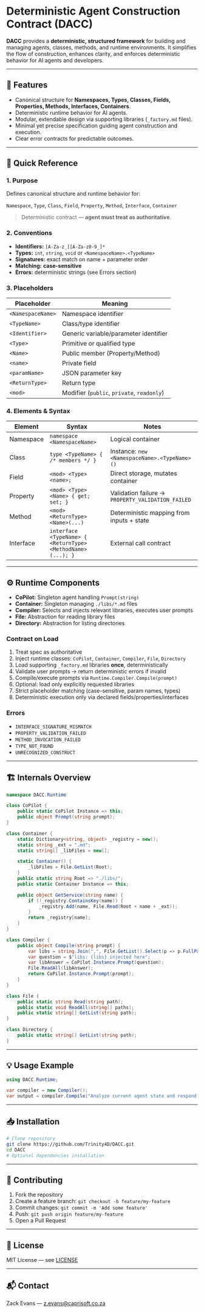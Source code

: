 # &#x20;Deterministic Agent Construction Contract (DACC)



**DACC** provides a **deterministic, structured framework** for building and managing agents, classes, methods, and runtime environments. It simplifies the flow of construction, enhances clarity, and enforces deterministic behavior for AI agents and developers.

---

## 🌟 Features

- Canonical structure for **Namespaces, Types, Classes, Fields, Properties, Methods, Interfaces, Containers**.
- Deterministic runtime behavior for AI agents.
- Modular, extendable design via supporting libraries (`_factory.md` files).
- Minimal yet precise specification guiding agent construction and execution.
- Clear error contracts for predictable outcomes.

---

## 📖 Quick Reference

### 1. Purpose

Defines canonical structure and runtime behavior for:

`Namespace`, `Type`, `Class`, `Field`, `Property`, `Method`, `Interface`, `Container`

> Deterministic contract — **agent must treat as authoritative**.

### 2. Conventions

- **Identifiers:** `[A-Za-z_][A-Za-z0-9_]*`
- **Types:** `int`, `string`, `void` or `<NamespaceName>.<TypeName>`
- **Signatures:** exact match on name + parameter order
- **Matching:** **case-sensitive**
- **Errors:** deterministic strings (see Errors section)

### 3. Placeholders

| Placeholder       | Meaning                                    |
| ----------------- | ------------------------------------------ |
| `<NamespaceName>` | Namespace identifier                       |
| `<TypeName>`      | Class/type identifier                      |
| `<Identifier>`    | Generic variable/parameter identifier      |
| `<Type>`          | Primitive or qualified type                |
| `<Name>`          | Public member (Property/Method)            |
| `<name>`          | Private field                              |
| `<paramName>`     | JSON parameter key                         |
| `<ReturnType>`    | Return type                                |
| `<mod>`           | Modifier (`public`, `private`, `readonly`) |

### 4. Elements & Syntax

| Element   | Syntax                                                     | Notes                                             |
| --------- | ---------------------------------------------------------- | ------------------------------------------------- |
| Namespace | `namespace <NamespaceName>`                                | Logical container                                 |
| Class     | `type <TypeName> { /* members */ }`                        | Instance: `new <NamespaceName>.<TypeName>()`      |
| Field     | `<mod> <Type> <name>;`                                     | Direct storage, mutates container                 |
| Property  | `<mod> <Type> <Name> { get; set; }`                        | Validation failure → `PROPERTY_VALIDATION_FAILED` |
| Method    | `<mod> <ReturnType> <Name>(...)`                           | Deterministic mapping from inputs + state         |
| Interface | `interface <TypeName> { <ReturnType> <MethodName>(...); }` | External call contract                            |

---

## ⚙️ Runtime Components

- **CoPilot:** Singleton agent handling `Prompt(string)`
- **Container:** Singleton managing `./libs/*.md` files
- **Compiler:** Selects and injects relevant libraries, executes user prompts
- **File:** Abstraction for reading library files
- **Directory:** Abstraction for listing directories

### Contract on Load

1. Treat spec as authoritative
2. Inject runtime classes: `CoPilot`, `Container`, `Compiler`, `File`, `Directory`
3. Load supporting `_factory.md` libraries **once**, deterministically
4. Validate user prompts → return deterministic errors if invalid
5. Compile/execute prompts via `Runtime.Compiler.Compile(prompt)`
6. Optional: load only explicitly requested libraries
7. Strict placeholder matching (case-sensitive, param names, types)
8. Deterministic execution only via declared fields/properties/interfaces

### Errors

- `INTERFACE_SIGNATURE_MISMATCH`
- `PROPERTY_VALIDATION_FAILED`
- `METHOD_INVOCATION_FAILED`
- `TYPE_NOT_FOUND`
- `UNRECOGNIZED_CONSTRUCT`

---

## 🏗 Internals Overview

```csharp
namespace DACC.Runtime

class CoPilot {
    public static CoPilot Instance => this;
    public object Prompt(string prompt);
}

class Container {
    static Dictionary<string, object> _registry = new();
    static string _ext = ".md";
    static string[] _libFiles = new[];

    static Container() {
        _libFiles = File.GetList(Root);
    }
    public static string Root => "./libs/";
    public static Container Instance => this;

    public object GetService(string name) {
        if (!_registry.ContainsKey(name)) {
            _registry.Add(name, File.Read(Root + name + _ext));
        }
        return _registry[name];
    }
}

class Compiler {
    public object Compile(string prompt) {
        var libs = string.Join(",", File.GetList().Select(p => p.FullPath));
        var question = $"libs: {libs} injected here";
        var libAnswer = CoPilot.Instance.Prompt(question);
        File.ReadAll(libAnswer);
        return CoPilot.Instance.Prompt(prompt);
    }
}

class File {
    public static string Read(string path);
    public static void ReadAll(string[] paths);
    public static string[] GetList(string path);
}

class Directory {
    public static string[] GetList(string path);
}
```

---

## 💡 Usage Example

```csharp
using DACC.Runtime;

var compiler = new Compiler();
var output = compiler.Compile("Analyze current agent state and respond deterministically");
```

---

## 📥 Installation

```bash
# Clone repository
git clone https://github.com/Trinity4D/DACC.git
cd DACC
# Optional dependencies installation
```

---

## 🤝 Contributing

1. Fork the repository
2. Create a feature branch: `git checkout -b feature/my-feature`
3. Commit changes: `git commit -m 'Add some feature'`
4. Push: `git push origin feature/my-feature`
5. Open a Pull Request

---

## 📜 License

MIT License — see [LICENSE](LICENSE)

---

## 📬 Contact

Zack Evans — [z.evans@caprisoft.co.za](mailto\:z.evans@caprisoft.co.za)

